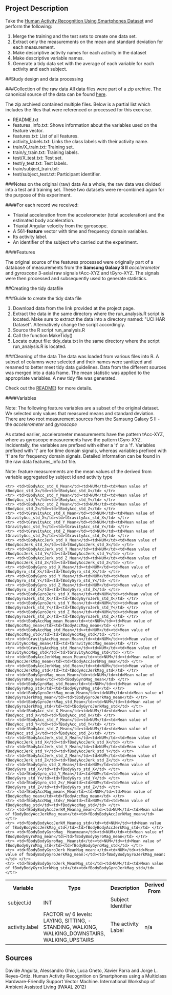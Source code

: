 
## Project Description
Take the [Human Activity Recognition Using Smartphones Dataset](http://archive.ics.uci.edu/ml/datasets/Human+Activity+Recognition+Using+Smartphones) and perform the following:

1. Merge the training and the test sets to create one data set.
2. Extract only the measurements on the mean and standard deviation for each measurement. 
3. Make descriptive activity names for each activity in the dataset
4. Make descriptive variable names. 
5. Generate a tidy data set with the average of each variable for each activity and each subject.


##Study design and data processing

###Collection of the raw data
All data files were part of a zip archive. The canonical source of the data can be found [here](http://archive.ics.uci.edu/ml/datasets/Human+Activity+Recognition+Using+Smartphones).

The zip archived contained multiple files. Below is a partial list which includes the files that were referenced or processed for this exercise. 
- README.txt
- features_info.txt: Shows information about the variables used on the feature vector.
- features.txt: List of all features.
- activity_labels.txt: Links the class labels with their activity name.
- train/X_train.txt: Training set.
- train/y_train.txt: Training labels.
- test/X_test.txt: Test set.
- test/y_test.txt: Test labels.
- train/subject_train.txt:
- test/subject_test.txt: Participant identifier.



###Notes on the original (raw) data 
As a whole, the raw data was divided into a test and training set. These two datasets were re-combined again for the purpose of this experiment.

####For each record we received:
 * Triaxial acceleration from the accelerometer (total acceleration) and the estimated body acceleration.
 * Triaxial Angular velocity from the gyroscope. 
 * A 561-**feature** vector with time and frequency domain variables. 
 * Its activity label. 
 * An identifier of the subject who carried out the experiment.

####Features

The original source of the features processed were originally part of a database of measurements from the **Samsung Galaxy S II** _accelerometer_ and _gyroscope_ 3-axial raw signals tAcc-XYZ and tGyro-XYZ. The signals were then processed and subsequently used to generate statistics.



##Creating the tidy datafile

###Guide to create the tidy data file
1. Download data from the link provided at the project page.
2. Extract the data in the same directory where the run_analysis.R script is located. Make sure to extract the data into a directory named: "UCI HAR Dataset". Alternatively change the script accordingly.
3. Source the R script run_analysis.R
4. Call the function MakeTidy()
5. Locate output file: tidy_data.txt in the same directory where the script run_analysis.R is located.

###Cleaning of the data
The data was loaded from various files into R.
A subset of columns were selected and their names were sanitized and renamed to better meet tidy data guidelines.
Data from the different sources was merged into a data frame.
The mean statistic was applied to the appropriate variables.
A new tidy file was generated.

Check out the [README](./README.md)) for more details.


####Variables

Note: The following feature variables are a subset of the original dataset. We selected only values that measured means and standard deviation. There are two root measurement sources from the Samsung Galaxy S II - the _accelerometer_ and _gyroscope_

As stated earlier, accelerometer measurements have the pattern tAcc-XYZ, where as gyroscope measurements have the pattern tGyro-XYZ. Incidentally, the variables are prefixed with either a 't' or a 'f'. Variables prefixed with 't' are for time domain signals, whereas variables prefixed with 'f' are for frequency domain signals. Detailed information can be found in the raw data features_info.txt file.


Note: feature measurements are the mean values of the derived from variable aggregated by subject id and activity type

<table>
    <tr>
        <th>Variable</th>
        <th>Type</th>
        <th>Description</th>
        <th>Derived From</th>
    </tr>
    <tr>
        <td>subject.id</td><td>INT</td><td>Subject Identifier</td><td></td>
    </tr>
    <tr>
        <td>activity.label</td>
        <td>FACTOR  w/ 6 levels: LAYING, SITTING,   - STANDING, WALKING, WALKING_DOWNSTAIRS, WALKING_UPSTAIRS</td>
        <td>The activity Label</td>
        <td>n/a</td>
    </tr>

    <tr> <td>tBodyAcc_std_X_Mean</td><td>NUM</td><td>Mean value of tBodyAcc_std_X</td><td>tBodyAcc_std_X</td> </tr>
    <tr> <td>tBodyAcc_std_Y_Mean</td><td>NUM</td><td>Mean value of tBodyAcc_std_Y</td><td>tBodyAcc_std_Y</td> </tr>
    <tr> <td>tBodyAcc_std_Z_Mean</td><td>NUM</td><td>Mean value of tBodyAcc_std_Z</td><td>tBodyAcc_std_Z</td> </tr>
    <tr> <td>tGravityAcc_std_X_Mean</td><td>NUM</td><td>Mean value of tGravityAcc_std_X</td><td>tGravityAcc_std_X</td> </tr>
    <tr> <td>tGravityAcc_std_Y_Mean</td><td>NUM</td><td>Mean value of tGravityAcc_std_Y</td><td>tGravityAcc_std_Y</td> </tr>
    <tr> <td>tGravityAcc_std_Z_Mean</td><td>NUM</td><td>Mean value of tGravityAcc_std_Z</td><td>tGravityAcc_std_Z</td> </tr>
    <tr> <td>tBodyAccJerk_std_X_Mean</td><td>NUM</td><td>Mean value of tBodyAccJerk_std_X</td><td>tBodyAccJerk_std_X</td> </tr>
    <tr> <td>tBodyAccJerk_std_Y_Mean</td><td>NUM</td><td>Mean value of tBodyAccJerk_std_Y</td><td>tBodyAccJerk_std_Y</td> </tr>
    <tr> <td>tBodyAccJerk_std_Z_Mean</td><td>NUM</td><td>Mean value of tBodyAccJerk_std_Z</td><td>tBodyAccJerk_std_Z</td> </tr>
    <tr> <td>tBodyGyro_std_X_Mean</td><td>NUM</td><td>Mean value of tBodyGyro_std_X</td><td>tBodyGyro_std_X</td> </tr>
    <tr> <td>tBodyGyro_std_Y_Mean</td><td>NUM</td><td>Mean value of tBodyGyro_std_Y</td><td>tBodyGyro_std_Y</td> </tr>
    <tr> <td>tBodyGyro_std_Z_Mean</td><td>NUM</td><td>Mean value of tBodyGyro_std_Z</td><td>tBodyGyro_std_Z</td> </tr>
    <tr> <td>tBodyGyroJerk_std_X_Mean</td><td>NUM</td><td>Mean value of tBodyGyroJerk_std_X</td><td>tBodyGyroJerk_std_X</td> </tr>
    <tr> <td>tBodyGyroJerk_std_Y_Mean</td><td>NUM</td><td>Mean value of tBodyGyroJerk_std_Y</td><td>tBodyGyroJerk_std_Y</td> </tr>
    <tr> <td>tBodyGyroJerk_std_Z_Mean</td><td>NUM</td><td>Mean value of tBodyGyroJerk_std_Z</td><td>tBodyGyroJerk_std_Z</td> </tr>
	<tr> <td>tBodyAccMag_mean_Mean</td><td>NUM</td><td>Mean value of tBodyAccMag_mean</td><td>tBodyAccMag_mean</td> </tr>
	<tr> <td>tBodyAccMag_std_Mean</td><td>NUM</td><td>Mean value of tBodyAccMag_std</td><td>tBodyAccMag_std</td> </tr>
	<tr> <td>tGravityAccMag_mean_Mean</td><td>NUM</td><td>Mean value of tGravityAccMag_mean</td><td>tGravityAccMag_mean</td> </tr>
	<tr> <td>tGravityAccMag_std_Mean</td><td>NUM</td><td>Mean value of tGravityAccMag_std</td><td>tGravityAccMag_std</td> </tr>
	<tr> <td>tBodyAccJerkMag_mean_Mean</td><td>NUM</td><td>Mean value of tBodyAccJerkMag_mean</td><td>tBodyAccJerkMag_mean</td> </tr>
	<tr> <td>tBodyAccJerkMag_std_Mean</td><td>NUM</td><td>Mean value of tBodyAccJerkMag_std</td><td>tBodyAccJerkMag_std</td> </tr>
	<tr> <td>tBodyGyroMag_mean_Mean</td><td>NUM</td><td>Mean value of tBodyGyroMag_mean</td><td>tBodyGyroMag_mean</td> </tr>
	<tr> <td>tBodyGyroMag_std_Mean</td><td>NUM</td><td>Mean value of tBodyGyroMag_std</td><td>tBodyGyroMag_std</td> </tr>
	<tr> <td>tBodyGyroJerkMag_mean_Mean</td><td>NUM</td><td>Mean value of tBodyGyroJerkMag_mean</td><td>tBodyGyroJerkMag_mean</td> </tr>
	<tr> <td>tBodyGyroJerkMag_std_Mean</td><td>NUM</td><td>Mean value of tBodyGyroJerkMag_std</td><td>tBodyGyroJerkMag_std</td> </tr>
	<tr> <td>fBodyAcc_std_X_Mean</td><td>NUM</td><td>Mean value of fBodyAcc_std_X</td><td>fBodyAcc_std_X</td> </tr>
	<tr> <td>fBodyAcc_std_Y_Mean</td><td>NUM</td><td>Mean value of fBodyAcc_std_Y</td><td>fBodyAcc_std_Y</td> </tr>
	<tr> <td>fBodyAcc_std_Z_Mean</td><td>NUM</td><td>Mean value of fBodyAcc_std_Z</td><td>fBodyAcc_std_Z</td> </tr>
	<tr> <td>fBodyAccJerk_std_X_Mean</td><td>NUM</td><td>Mean value of fBodyAccJerk_std_X</td><td>fBodyAccJerk_std_X</td> </tr>
	<tr> <td>fBodyAccJerk_std_Y_Mean</td><td>NUM</td><td>Mean value of fBodyAccJerk_std_Y</td><td>fBodyAccJerk_std_Y</td> </tr>
	<tr> <td>fBodyAccJerk_std_Z_Mean</td><td>NUM</td><td>Mean value of fBodyAccJerk_std_Z</td><td>fBodyAccJerk_std_Z</td> </tr>
	<tr> <td>fBodyGyro_std_X_Mean</td><td>NUM</td><td>Mean value of fBodyGyro_std_X</td><td>fBodyGyro_std_X</td> </tr>
	<tr> <td>fBodyGyro_std_Y_Mean</td><td>NUM</td><td>Mean value of fBodyGyro_std_Y</td><td>fBodyGyro_std_Y</td> </tr>
	<tr> <td>fBodyGyro_std_Z</_Meantd><td>NUM</td><td>Mean value of fBodyGyro_std_Z</td><td>fBodyGyro_std_Z</td> </tr>
	<tr> <td>fBodyAccMag_mean<_Mean/td><td>NUM</td><td>Mean value of fBodyAccMag_mean</td><td>fBodyAccMag_mean</td> </tr>
	<tr> <td>fBodyAccMag_std</_Meantd><td>NUM</td><td>Mean value of fBodyAccMag_std</td><td>fBodyAccMag_std</td> </tr>
	<tr> <td>fBodyBodyAccJerkM_Meanag_mean</td><td>NUM</td><td>Mean value of fBodyBodyAccJerkMag_mean</td><td>fBodyBodyAccJerkMag_mean</td> </tr>
	<tr> <td>fBodyBodyAccJerkM_Meanag_std</td><td>NUM</td><td>Mean value of fBodyBodyAccJerkMag_std</td><td>fBodyBodyAccJerkMag_std</td> </tr>
	<tr> <td>fBodyBodyGyroMag__Meanmean</td><td>NUM</td><td>Mean value of fBodyBodyGyroMag_mean</td><td>fBodyBodyGyroMag_mean</td> </tr>
	<tr> <td>fBodyBodyGyroMag__Meanstd</td><td>NUM</td><td>Mean value of fBodyBodyGyroMag_std</td><td>fBodyBodyGyroMag_std</td> </tr>
	<tr> <td>fBodyBodyGyroJerk_MeanMag_mean:</td><td>NUM</td><td>Mean value of fBodyBodyGyroJerkMag_mean:</td><td>fBodyBodyGyroJerkMag_mean:</td> </tr>
	<tr> <td>fBodyBodyGyroJerk_MeanMag_std</td><td>NUM</td><td>Mean value of fBodyBodyGyroJerkMag_std</td><td>fBodyBodyGyroJerkMag_std</td> </tr>
</table>

## Sources

Davide Anguita, Alessandro Ghio, Luca Oneto, Xavier Parra and Jorge L. Reyes-Ortiz. Human Activity Recognition on Smartphones using a Multiclass Hardware-Friendly Support Vector Machine. International Workshop of Ambient Assisted Living (IWAAL 2012)
